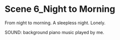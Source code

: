# Scene 6_Night to Morning


From night to morning. A sleepless night.
Lonely.

SOUND: background piano music played by me.
